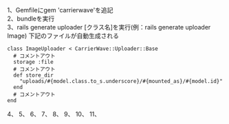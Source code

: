 1、Gemfileにgem 'carrierwave'を追記  
2、bundleを実行  
3、rails generate uploader [クラス名]を実行(例：rails generate uploader Image) 下記のファイルが自動生成される  
```
class ImageUploader < CarrierWave::Uploader::Base
  # コメントアウト
  storage :file
  # コメントアウト
  def store_dir
    "uploads/#{model.class.to_s.underscore}/#{mounted_as}/#{model.id}"
  end
  # コメントアウト
end
```
4、
5、
6、
7、
8、
9、
10、
11、
